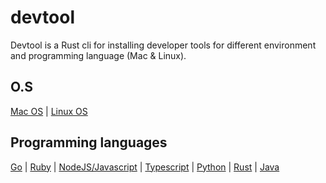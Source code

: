 # devtool

Devtool is a Rust cli for installing developer tools for different environment and programming language (Mac & Linux).

## O.S

[Mac OS](https://www.apple.com/ng/macos/what-is/) | [Linux OS](https://www.linux.org/)

## Programming languages

[Go](https://go.dev/) | [Ruby](https://www.ruby-lang.org/en/) | [NodeJS/Javascript](https://nodejs.org/en/) | [Typescript](https://www.typescriptlang.org/) | [Python](https://www.python.org/) | [Rust](https://www.rust-lang.org/) | [Java](https://www.java.com/en/)